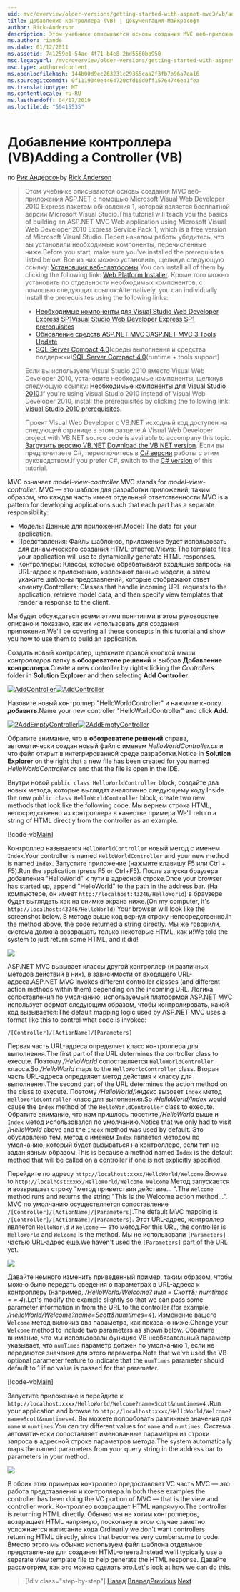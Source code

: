 ```yaml
---
uid: mvc/overview/older-versions/getting-started-with-aspnet-mvc3/vb/adding-a-controller
title: Добавление контроллера (VB) | Документация Майкрософт
author: Rick-Anderson
description: Этом учебнике описываются основы создания MVC веб-приложения ASP.NET с помощью Microsoft Visual Web Developer 2010 Express пакетом обновления 1, который является...
ms.author: riande
ms.date: 01/12/2011
ms.assetid: 741259e1-54ac-4f71-b4e8-2bd5560bb950
msc.legacyurl: /mvc/overview/older-versions/getting-started-with-aspnet-mvc3/vb/adding-a-controller
msc.type: authoredcontent
ms.openlocfilehash: 144b00d9ec263231c29365caa2f3fb7b96a7ea16
ms.sourcegitcommit: 0f1119340e4464720cfd16d0ff15764746ea1fea
ms.translationtype: MT
ms.contentlocale: ru-RU
ms.lasthandoff: 04/17/2019
ms.locfileid: "59415535"
---
```

# <a name="adding-a-controller-vb"></a><span data-ttu-id="ed257-103">Добавление контроллера (VB)</span><span class="sxs-lookup"><span data-stu-id="ed257-103">Adding a Controller (VB)</span></span>

<span data-ttu-id="ed257-104">по [Рик Андерсон]((https://twitter.com/RickAndMSFT))</span><span class="sxs-lookup"><span data-stu-id="ed257-104">by [Rick Anderson]((https://twitter.com/RickAndMSFT))</span></span>

> <span data-ttu-id="ed257-105">Этом учебнике описываются основы создания MVC веб-приложения ASP.NET с помощью Microsoft Visual Web Developer 2010 Express пакетом обновления 1, которой является бесплатной версии Microsoft Visual Studio.</span><span class="sxs-lookup"><span data-stu-id="ed257-105">This tutorial will teach you the basics of building an ASP.NET MVC Web application using Microsoft Visual Web Developer 2010 Express Service Pack 1, which is a free version of Microsoft Visual Studio.</span></span> <span data-ttu-id="ed257-106">Перед началом работы убедитесь, что вы установили необходимые компоненты, перечисленные ниже.</span><span class="sxs-lookup"><span data-stu-id="ed257-106">Before you start, make sure you've installed the prerequisites listed below.</span></span> <span data-ttu-id="ed257-107">Все из них можно установить, щелкнув следующую ссылку: [Установщик веб-платформы](https://www.microsoft.com/web/gallery/install.aspx?appid=VWD2010SP1Pack).</span><span class="sxs-lookup"><span data-stu-id="ed257-107">You can install all of them by clicking the following link: [Web Platform Installer](https://www.microsoft.com/web/gallery/install.aspx?appid=VWD2010SP1Pack).</span></span> <span data-ttu-id="ed257-108">Кроме того можно установить по отдельности необходимых компонентов, с помощью следующих ссылок:</span><span class="sxs-lookup"><span data-stu-id="ed257-108">Alternatively, you can individually install the prerequisites using the following links:</span></span>
> 
> - [<span data-ttu-id="ed257-109">Необходимые компоненты для Visual Studio Web Developer Express SP1</span><span class="sxs-lookup"><span data-stu-id="ed257-109">Visual Studio Web Developer Express SP1 prerequisites</span></span>](https://www.microsoft.com/web/gallery/install.aspx?appid=VWD2010SP1Pack)
> - [<span data-ttu-id="ed257-110">Обновление средств ASP.NET MVC 3</span><span class="sxs-lookup"><span data-stu-id="ed257-110">ASP.NET MVC 3 Tools Update</span></span>](https://www.microsoft.com/web/gallery/install.aspx?appsxml=&amp;appid=MVC3)
> - <span data-ttu-id="ed257-111">[SQL Server Compact 4.0](https://www.microsoft.com/web/gallery/install.aspx?appid=SQLCE;SQLCEVSTools_4_0)(среды выполнения и средства поддержки)</span><span class="sxs-lookup"><span data-stu-id="ed257-111">[SQL Server Compact 4.0](https://www.microsoft.com/web/gallery/install.aspx?appid=SQLCE;SQLCEVSTools_4_0)(runtime + tools support)</span></span>
> 
> <span data-ttu-id="ed257-112">Если вы используете Visual Studio 2010 вместо Visual Web Developer 2010, установите необходимые компоненты, щелкнув следующую ссылку: [Необходимые компоненты для Visual Studio 2010](https://www.microsoft.com/web/gallery/install.aspx?appsxml=&amp;appid=VS2010SP1Pack).</span><span class="sxs-lookup"><span data-stu-id="ed257-112">If you're using Visual Studio 2010 instead of Visual Web Developer 2010, install the prerequisites by clicking the following link: [Visual Studio 2010 prerequisites](https://www.microsoft.com/web/gallery/install.aspx?appsxml=&amp;appid=VS2010SP1Pack).</span></span>
> 
> <span data-ttu-id="ed257-113">Проект Visual Web Developer с VB.NET исходный код доступен на следующей странице в этом разделе.</span><span class="sxs-lookup"><span data-stu-id="ed257-113">A Visual Web Developer project with VB.NET source code is available to accompany this topic.</span></span> <span data-ttu-id="ed257-114">[Загрузить версию VB.NET](https://code.msdn.microsoft.com/Introduction-to-MVC-3-10d1b098).</span><span class="sxs-lookup"><span data-stu-id="ed257-114">[Download the VB.NET version](https://code.msdn.microsoft.com/Introduction-to-MVC-3-10d1b098).</span></span> <span data-ttu-id="ed257-115">Если вы предпочитаете C#, переключитесь в [C# версии](../cs/adding-a-controller.md) работы с этим руководством.</span><span class="sxs-lookup"><span data-stu-id="ed257-115">If you prefer C#, switch to the [C# version](../cs/adding-a-controller.md) of this tutorial.</span></span>


<span data-ttu-id="ed257-116">MVC означает *model-view-controller*.</span><span class="sxs-lookup"><span data-stu-id="ed257-116">MVC stands for *model-view-controller*.</span></span> <span data-ttu-id="ed257-117">MVC — это шаблон для разработки приложений, таким образом, что каждая часть имеет отдельный ответственности:</span><span class="sxs-lookup"><span data-stu-id="ed257-117">MVC is a pattern for developing applications such that each part has a separate responsibility:</span></span>

- <span data-ttu-id="ed257-118">Модель: Данные для приложения.</span><span class="sxs-lookup"><span data-stu-id="ed257-118">Model: The data for your application.</span></span>
- <span data-ttu-id="ed257-119">Представления: Файлы шаблонов, приложение будет использовать для динамического создания HTML-ответов.</span><span class="sxs-lookup"><span data-stu-id="ed257-119">Views: The template files your application will use to dynamically generate HTML responses.</span></span>
- <span data-ttu-id="ed257-120">Контроллеры: Классы, которые обрабатывают входящие запросы на URL-адрес к приложению, извлекают данные модели, а затем укажите шаблоны представлений, которые отображают ответ клиенту.</span><span class="sxs-lookup"><span data-stu-id="ed257-120">Controllers: Classes that handle incoming URL requests to the application, retrieve model data, and then specify view templates that render a response to the client.</span></span>

<span data-ttu-id="ed257-121">Мы будет обсуждаться всеми этими понятиями в этом руководстве описано и показано, как их использовать для создания приложения.</span><span class="sxs-lookup"><span data-stu-id="ed257-121">We'll be covering all these concepts in this tutorial and show you how to use them to build an application.</span></span>

<span data-ttu-id="ed257-122">Создать новый контроллер, щелкните правой кнопкой мыши *контроллеров* папку в **обозревателе решений** и выбрав **Добавление контроллера**.</span><span class="sxs-lookup"><span data-stu-id="ed257-122">Create a new controller by right-clicking the *Controllers* folder in **Solution Explorer** and then selecting **Add Controller**.</span></span>

<span data-ttu-id="ed257-123">[![AddController](adding-a-controller/_static/image2.png "AddController")](adding-a-controller/_static/image1.png)</span><span class="sxs-lookup"><span data-stu-id="ed257-123">[![AddController](adding-a-controller/_static/image2.png "AddController")](adding-a-controller/_static/image1.png)</span></span>

<span data-ttu-id="ed257-124">Назовите новый контроллер &quot;HelloWorldController&quot; и нажмите кнопку **добавить**.</span><span class="sxs-lookup"><span data-stu-id="ed257-124">Name your new controller &quot;HelloWorldController&quot; and click **Add**.</span></span>

<span data-ttu-id="ed257-125">[![2AddEmptyController](adding-a-controller/_static/image4.png "2AddEmptyController")](adding-a-controller/_static/image3.png)</span><span class="sxs-lookup"><span data-stu-id="ed257-125">[![2AddEmptyController](adding-a-controller/_static/image4.png "2AddEmptyController")](adding-a-controller/_static/image3.png)</span></span>

<span data-ttu-id="ed257-126">Обратите внимание, что в **обозревателе решений** справа, автоматически создан новый файл с именем *HelloWorldController.cs* и что файл открыт в интегрированной среде разработки.</span><span class="sxs-lookup"><span data-stu-id="ed257-126">Notice in **Solution Explorer** on the right that a new file has been created for you named *HelloWorldController.cs* and that the file is open in the IDE.</span></span>

<span data-ttu-id="ed257-127">Внутри новой `public class HelloWorldController` block, создайте два новых метода, которые выглядят аналогично следующему коду.</span><span class="sxs-lookup"><span data-stu-id="ed257-127">Inside the new `public class HelloWorldController` block, create two new methods that look like the following code.</span></span> <span data-ttu-id="ed257-128">Мы вернем строка HTML, непосредственно из контроллера в качестве примера.</span><span class="sxs-lookup"><span data-stu-id="ed257-128">We'll return a string of HTML directly from the controller as an example.</span></span>

[!code-vb[Main](adding-a-controller/samples/sample1.vb)]

<span data-ttu-id="ed257-129">Контроллер называется `HelloWorldController` новый метод с именем `Index`.</span><span class="sxs-lookup"><span data-stu-id="ed257-129">Your controller is named `HelloWorldController` and your new method is named `Index`.</span></span> <span data-ttu-id="ed257-130">Запустите приложение (нажмите клавишу F5 или Ctrl + F5).</span><span class="sxs-lookup"><span data-stu-id="ed257-130">Run the application (press F5 or Ctrl+F5).</span></span> <span data-ttu-id="ed257-131">После запуска браузера добавления &quot;HelloWorld&quot; к пути в адресной строке.</span><span class="sxs-lookup"><span data-stu-id="ed257-131">Once your browser has started up, append &quot;HelloWorld&quot; to the path in the address bar.</span></span> <span data-ttu-id="ed257-132">(На компьютере, он имеет `http://localhost:43246/HelloWorld`) в браузере будет выглядеть как на снимке экрана ниже.</span><span class="sxs-lookup"><span data-stu-id="ed257-132">(On my computer, it's `http://localhost:43246/HelloWorld`) Your browser will look like the screenshot below.</span></span> <span data-ttu-id="ed257-133">В методе выше код вернул строку непосредственно.</span><span class="sxs-lookup"><span data-stu-id="ed257-133">In the method above, the code returned a string directly.</span></span> <span data-ttu-id="ed257-134">Мы же говорили, система должна возвращать только некоторые HTML, как и!</span><span class="sxs-lookup"><span data-stu-id="ed257-134">We told the system to just return some HTML, and it did!</span></span>

![](adding-a-controller/_static/image5.png)

<span data-ttu-id="ed257-135">ASP.NET MVC вызывает классы другой контроллер (и различных методов действий в них), в зависимости от входящего URL-адреса.</span><span class="sxs-lookup"><span data-stu-id="ed257-135">ASP.NET MVC invokes different controller classes (and different action methods within them) depending on the incoming URL.</span></span> <span data-ttu-id="ed257-136">Логика сопоставления по умолчанию, используемый платформой ASP.NET MVC использует формат следующим образом, чтобы контролировать, какой код вызывается:</span><span class="sxs-lookup"><span data-stu-id="ed257-136">The default mapping logic used by ASP.NET MVC uses a format like this to control what code is invoked:</span></span>

`/[Controller]/[ActionName]/[Parameters]`

<span data-ttu-id="ed257-137">Первая часть URL-адреса определяет класс контроллера для выполнения.</span><span class="sxs-lookup"><span data-stu-id="ed257-137">The first part of the URL determines the controller class to execute.</span></span> <span data-ttu-id="ed257-138">Поэтому */HelloWorld* сопоставляется `HelloWorldController` класса.</span><span class="sxs-lookup"><span data-stu-id="ed257-138">So */HelloWorld* maps to the `HelloWorldController` class.</span></span> <span data-ttu-id="ed257-139">Вторая часть URL-адреса определяет метод действия к классу для выполнения.</span><span class="sxs-lookup"><span data-stu-id="ed257-139">The second part of the URL determines the action method on the class to execute.</span></span> <span data-ttu-id="ed257-140">Поэтому */HelloWorld/индекс* вызовет `Index` метод `HelloWorldController` класс для выполнения.</span><span class="sxs-lookup"><span data-stu-id="ed257-140">So */HelloWorld/Index* would cause the `Index` method of the `HelloWorldController` class to execute.</span></span> <span data-ttu-id="ed257-141">Обратите внимание, что нам пришлось посетите */HelloWorld* выше и `Index` метод использовался по умолчанию.</span><span class="sxs-lookup"><span data-stu-id="ed257-141">Notice that we only had to visit */HelloWorld* above and the `Index` method was used by default.</span></span> <span data-ttu-id="ed257-142">Это обусловлено тем, метод с именем `Index` является методом по умолчанию, который будет вызываться на контроллере, если тип не задан явным образом.</span><span class="sxs-lookup"><span data-stu-id="ed257-142">This is because a method named `Index` is the default method that will be called on a controller if one is not explicitly specified.</span></span>

<span data-ttu-id="ed257-143">Перейдите по адресу `http://localhost:xxxx/HelloWorld/Welcome`.</span><span class="sxs-lookup"><span data-stu-id="ed257-143">Browse to `http://localhost:xxxx/HelloWorld/Welcome`.</span></span> <span data-ttu-id="ed257-144">`Welcome` Метод запускается и возвращает строку &quot;метод приветствия действие... &quot;.</span><span class="sxs-lookup"><span data-stu-id="ed257-144">The `Welcome` method runs and returns the string &quot;This is the Welcome action method...&quot;.</span></span> <span data-ttu-id="ed257-145">MVC по умолчанию осуществляется сопоставление `/[Controller]/[ActionName]/[Parameters]`.</span><span class="sxs-lookup"><span data-stu-id="ed257-145">The default MVC mapping is `/[Controller]/[ActionName]/[Parameters]`.</span></span> <span data-ttu-id="ed257-146">Этот URL-адрес, контроллер является `HelloWorld` и `Welcome` — это метод.</span><span class="sxs-lookup"><span data-stu-id="ed257-146">For this URL, the controller is `HelloWorld` and `Welcome` is the method.</span></span> <span data-ttu-id="ed257-147">Мы не использовали `[Parameters]` частью URL-адрес еще.</span><span class="sxs-lookup"><span data-stu-id="ed257-147">We haven't used the `[Parameters]` part of the URL yet.</span></span>

![](adding-a-controller/_static/image6.png)

<span data-ttu-id="ed257-148">Давайте немного изменить приведенный пример, таким образом, чтобы можно было передать сведения о параметрах в URL-адреса к контроллеру (например, */HelloWorld/Welcome? имя = Скотт&amp;; numtimes = = 4*).</span><span class="sxs-lookup"><span data-stu-id="ed257-148">Let's modify the example slightly so that we can pass some parameter information in from the URL to the controller (for example, */HelloWorld/Welcome?name=Scott&amp;numtimes=4*).</span></span> <span data-ttu-id="ed257-149">Изменение вашего `Welcome` метод включив два параметра, как показано ниже.</span><span class="sxs-lookup"><span data-stu-id="ed257-149">Change your `Welcome` method to include two parameters as shown below.</span></span> <span data-ttu-id="ed257-150">Обратите внимание, что мы использовали функцию VB необязательный параметр указывает, что `numTimes` параметр должен по умолчанию 1, если не передаются значения для этого параметра.</span><span class="sxs-lookup"><span data-stu-id="ed257-150">Note that we've used the VB optional parameter feature to indicate that the `numTimes` parameter should default to 1 if no value is passed for that parameter.</span></span>

[!code-vb[Main](adding-a-controller/samples/sample2.vb)]

<span data-ttu-id="ed257-151">Запустите приложение и перейдите к `http://localhost:xxxx/HelloWorld/Welcome?name=Scott&numtimes=4` **.**</span><span class="sxs-lookup"><span data-stu-id="ed257-151">Run your application and browse to `http://localhost:xxxx/HelloWorld/Welcome?name=Scott&numtimes=4`**.**</span></span> <span data-ttu-id="ed257-152">Вы можете попробовать различные значения для `name` и `numtimes`.</span><span class="sxs-lookup"><span data-stu-id="ed257-152">You can try different values for `name` and `numtimes`.</span></span> <span data-ttu-id="ed257-153">Система автоматически сопоставляет именованные параметры из строки запроса в адресной строке параметров метода.</span><span class="sxs-lookup"><span data-stu-id="ed257-153">The system automatically maps the named parameters from your query string in the address bar to parameters in your method.</span></span>

![](adding-a-controller/_static/image7.png)

<span data-ttu-id="ed257-154">В обоих этих примерах контроллер предоставляет VC часть MVC — это работа представления и контроллера.</span><span class="sxs-lookup"><span data-stu-id="ed257-154">In both these examples the controller has been doing the VC portion of MVC — that is the view and controller work.</span></span> <span data-ttu-id="ed257-155">Контроллер возвращает HTML напрямую.</span><span class="sxs-lookup"><span data-stu-id="ed257-155">The controller is returning HTML directly.</span></span> <span data-ttu-id="ed257-156">Обычно мы не хотим контроллеров, возвращает HTML напрямую, поскольку в этом случае заметно усложняется написание кода.</span><span class="sxs-lookup"><span data-stu-id="ed257-156">Ordinarily we don't want controllers returning HTML directly, since that becomes very cumbersome to code.</span></span> <span data-ttu-id="ed257-157">Вместо этого мы обычно используем файл шаблона отдельное представление для создания HTML-ответа.</span><span class="sxs-lookup"><span data-stu-id="ed257-157">Instead we'll typically use a separate view template file to help generate the HTML response.</span></span> <span data-ttu-id="ed257-158">Давайте рассмотрим, как это можно сделать это.</span><span class="sxs-lookup"><span data-stu-id="ed257-158">Let's look at how we can do this.</span></span>

> [!div class="step-by-step"]
> <span data-ttu-id="ed257-159">[Назад](intro-to-aspnet-mvc-3.md)
> [Вперед](adding-a-view.md)</span><span class="sxs-lookup"><span data-stu-id="ed257-159">[Previous](intro-to-aspnet-mvc-3.md)
[Next](adding-a-view.md)</span></span>
